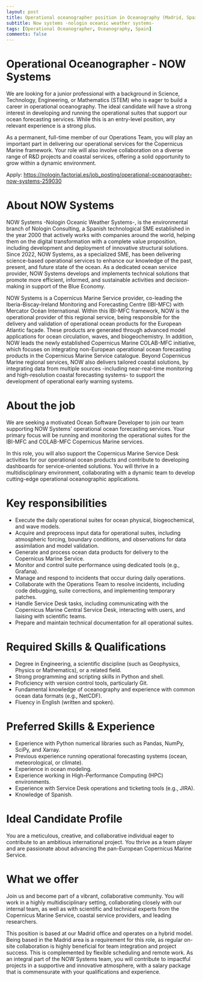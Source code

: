 ```yaml
---
layout: post
title: Operational oceanographer position in Oceanography (Madrid, Spain)
subtitle: Now systems -nologin oceanic weather systems-
tags: [Operational Oceanographer, Oceanography, Spain]
comments: false
---
```

# Operational Oceanographer - NOW Systems

We are looking for a junior professional with a background in Science, Technology, Engineering, or Mathematics (STEM) who is eager to build a career in operational oceanography. The ideal candidate will have a strong interest in developing and running the operational suites that support our ocean forecasting services. While this is an entry-level position, any relevant experience is a strong plus.

As a permanent, full-time member of our Operations Team, you will play an important part in delivering our operational services for the Copernicus Marine framework. Your role will also involve collaboration on a diverse range of R&D projects and coastal services, offering a solid opportunity to grow within a dynamic environment.

Apply: https://nologin.factorial.es/job_posting/operational-oceanographer-now-systems-259030
 

# About NOW Systems

NOW Systems -Nologin Oceanic Weather Systems-, is the environmental branch of Nologin Consulting, a Spanish technological SME established in the year 2000 that actively works with companies around the world, helping them on the digital transformation with a complete value proposition, including development and deployment of innovative structural solutions. Since 2022, NOW Systems, as a specialized SME, has been delivering science-based operational services to enhance our knowledge of the past, present, and future state of the ocean. As a dedicated ocean service provider, NOW Systems develops and implements technical solutions that promote more efficient, informed, and sustainable activities and decision-making in support of the Blue Economy.

NOW Systems is a Copernicus Marine Service provider, co-leading the Iberia-Biscay-Ireland Monitoring and Forecasting Centre (IBI-MFC) with Mercator Océan International. Within this IBI-MFC framework, NOW is the operational provider of this regional service, being responsible for the delivery and validation of operational ocean products for the European Atlantic façade. These products are generated through advanced model applications for ocean circulation, waves, and biogeochemistry. In addition, NOW leads the newly established Copernicus Marine COLAB-MFC initiative, which focuses on integrating non-European operational ocean forecasting products in the Copernicus Marine Service catalogue. Beyond Copernicus Marine regional services, NOW also delivers tailored coastal solutions, by integrating data from multiple sources -including near-real-time monitoring and high-resolution coastal forecasting systems- to support the development of operational early warning systems.

# About the job

We are seeking a motivated Ocean Software Developer to join our team supporting NOW Systems' operational ocean forecasting services. Your primary focus will be running and monitoring the operational suites for the IBI-MFC and COLAB-MFC Copernicus Marine services.

In this role, you will also support the Copernicus Marine Service Desk activities for our operational ocean products and contribute to developing dashboards for service-oriented solutions. You will thrive in a multidisciplinary environment, collaborating with a dynamic team to develop cutting-edge operational oceanographic applications.

 

# Key responsibilities

* Execute the daily operational suites for ocean physical, biogeochemical, and wave models.
* Acquire and preprocess input data for operational suites, including atmospheric forcing, boundary conditions, and observations for data assimilation and model validation.
* Generate and process ocean data products for delivery to the Copernicus Marine Service.
* Monitor and control suite performance using dedicated tools (e.g., Grafana).
* Manage and respond to incidents that occur during daily operations.
* Collaborate with the Operations Team to resolve incidents, including code debugging, suite corrections, and implementing temporary patches.
* Handle Service Desk tasks, including communicating with the Copernicus Marine Central Service Desk, interacting with users, and liaising with scientific teams.
* Prepare and maintain technical documentation for all operational suites.

 

# Required Skills & Qualifications

* Degree in Engineering, a scientific discipline (such as Geophysics, Physics or Mathematics), or a related field.
* Strong programming and scripting skills in Python and shell.
* Proficiency with version control tools, particularly Git.
* Fundamental knowledge of oceanography and experience with common ocean data formats (e.g., NetCDF).
* Fluency in English (written and spoken).

 

# Preferred Skills & Experience

* Experience with Python numerical libraries such as Pandas, NumPy, SciPy, and Xarray.
* Previous experience running operational forecasting systems (ocean, meteorological, or climate).
* Experience in ocean modeling.
* Experience working in High-Performance Computing (HPC) environments.
* Experience with Service Desk operations and ticketing tools (e.g., JIRA).
* Knowledge of Spanish.

 

# Ideal Candidate Profile

You are a meticulous, creative, and collaborative individual eager to contribute to an ambitious international project. You thrive as a team player and are passionate about advancing the pan-European Copernicus Marine Service.

 

# What we offer 

Join us and become part of a vibrant, collaborative community. You will work in a highly multidisciplinary setting, collaborating closely with our internal team, as well as with scientific and technical experts from the Copernicus Marine Service, coastal service providers, and leading researchers.

This position is based at our Madrid office and operates on a hybrid model. Being based in the Madrid area is a requirement for this role, as regular on-site collaboration is highly beneficial for team integration and project success. This is complemented by flexible scheduling and remote work. As an integral part of the NOW Systems team, you will contribute to impactful projects in a supportive and innovative atmosphere, with a salary package that is commensurate with your qualifications and experience.

